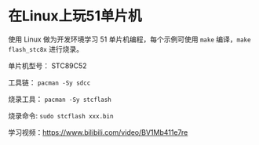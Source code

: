 # 在Linux上玩51单片机

使用 Linux 做为开发环境学习 51 单片机编程，每个示例可使用 `make` 编译，`make flash_stc8x` 进行烧录。

单片机型号： STC89C52

工具链： `pacman -Sy sdcc`

烧录工具： `pacman -Sy stcflash`

烧录命令: `sudo stcflash xxx.bin`

学习视频：<https://www.bilibili.com/video/BV1Mb411e7re>

